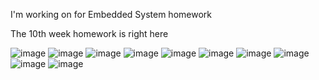 I'm working on for Embedded System homework

The 10th week homework is right here

![image](https://github.com/user-attachments/assets/29e72bb7-e971-48de-b8e5-6e8c518979a7)
![image](https://github.com/user-attachments/assets/b73a46f6-47d7-4f2e-93e0-8b2ec34d66d1)
![image](https://github.com/user-attachments/assets/b738462a-5c64-4ef1-a50b-5903dd80c2b4)
![image](https://github.com/user-attachments/assets/6797bdbb-b218-4c41-a707-4f7b7c5af49a)
![image](https://github.com/user-attachments/assets/98ed82f2-65db-4c8b-9153-4ceaa1e8eff5)
![image](https://github.com/user-attachments/assets/0be97ea2-4243-4997-b555-db97aed5cc69)
![image](https://github.com/user-attachments/assets/ad22fad4-b22d-4a52-8230-57bc30f387e2)
![image](https://github.com/user-attachments/assets/0308041d-7bbe-43be-973b-da47d75201d9)
![image](https://github.com/user-attachments/assets/f066a318-5eed-4ad5-af11-ed5b85a81fc3)
![image](https://github.com/user-attachments/assets/2333eb9c-f95f-41a4-b72d-4cc7594a59b1)


